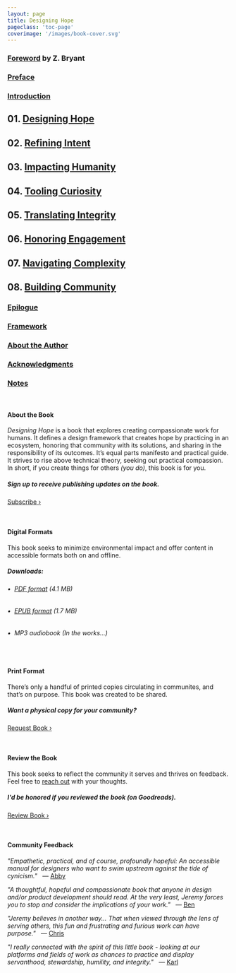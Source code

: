 ```yaml
---
layout: page
title: Designing Hope
pageclass: 'toc-page'
coverimage: '/images/book-cover.svg'
---
```


<div class="toc" markdown="1">

### <a href="/foreword">Foreword</a> by Z. Bryant

### <a href="/preface">Preface</a>

### <a href="/introduction">Introduction</a>

## 01. <a href="/chapter-1">Designing Hope</a>

## 02. <a href="/chapter-2">Refining Intent</a>

## 03. <a href="/chapter-3">Impacting Humanity</a>

## 04. <a href="/chapter-4">Tooling Curiosity</a>

## 05. <a href="/chapter-5">Translating Integrity</a>

## 06. <a href="/chapter-6">Honoring Engagement</a>

## 07. <a href="/chapter-7">Navigating Complexity</a>

## 08. <a href="/chapter-8">Building Community</a>

### <a href="/epilogue">Epilogue</a>

### <a href="/framework">Framework</a>

### <a href="/author">About the Author</a>

### <a href="/acknowledgments">Acknowledgments</a>

### <a href="/notes">Notes</a>

<br/>

#### About the Book

_Designing Hope_ is a book that explores creating compassionate work for humans. It defines a design framework that creates hope by practicing in an ecosystem, honoring that community with its solutions, and sharing in the responsibility of its outcomes. It’s equal parts manifesto and practical guide. It strives to rise above technical theory, seeking out practical compassion. In short, if you create things for others _(you do)_, this book is for you.

##### Sign up to receive publishing updates on the book.

<a href="http://eepurl.com/hthIUX" class="btn_subscribe">Subscribe &rsaquo;</a>

<br/>

#### Digital Formats

This book seeks to minimize environmental impact and offer content in accessible formats both on and offline.

##### Downloads:

###### &bull;&nbsp;&nbsp;<a href="/downloads/designinghope.pdf" download="designinghope.pdf" class="resource-link">PDF format</a> (4.1 MB)<br/>
###### &bull;&nbsp;&nbsp;<a href="/downloads/designinghope.epub" download="designinghope.epub" class="resource-link">EPUB format</a> (1.7 MB)<br/>
###### &bull;&nbsp;&nbsp;MP3 audiobook (In the works...)

<br/>

#### Print Format

There’s only a handful of printed copies circulating in communites, and that’s on purpose. This book was created to be shared. 

##### Want a physical copy for your community?

<a href="https://forms.gle/MLsNfY6AZ4gTZ9QK7" class="btn">Request Book &rsaquo;</a>

<br/>

#### Review the Book

This book seeks to reflect the community it serves and thrives on feedback. Feel free to <a href="mailto:info@hopeful.design">reach out</a> with your thoughts.

##### I'd be honored if you reviewed the book _(on Goodreads)_.

<a href="https://www.goodreads.com/book/show/56139631-designing-hope" class="btn">Review Book &rsaquo;</a>

<br/>

#### Community Feedback
>
_"Empathetic, practical, and of course, profoundly hopeful: An accessible manual for designers who want to swim upstream against the tide of cynicism."_ &nbsp;&nbsp;― <a href="https://www.goodreads.com/review/show/4114130857">Abby</a>

>
_"A thoughtful, hopeful and compassionate book that anyone in design and/or product development should read. At the very least, Jeremy forces you to stop and consider the implications of your work."_ &nbsp;&nbsp;― <a href="https://www.goodreads.com/review/show/4127252763">Ben</a>

>
_"Jeremy believes in another way... That when viewed through the lens of serving others, this fun and frustrating and furious work can have purpose."_ &nbsp;&nbsp;― <a href="https://www.goodreads.com/review/show/4119192744">Chris</a>

>
_"I really connected with the spirit of this little book - looking at our platforms and fields of work as chances to practice and display servanthood, stewardship, humility, and integrity."_ &nbsp;&nbsp;― <a href="https://www.goodreads.com/review/show/4136960230">Karl</a>

</div>
